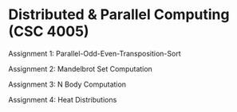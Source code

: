 # Distributed &amp; Parallel Computing (CSC 4005) 
Assignment 1: Parallel-Odd-Even-Transposition-Sort

Assignment 2: Mandelbrot Set Computation

Assignment 3: N Body Computation

Assignment 4: Heat Distributions